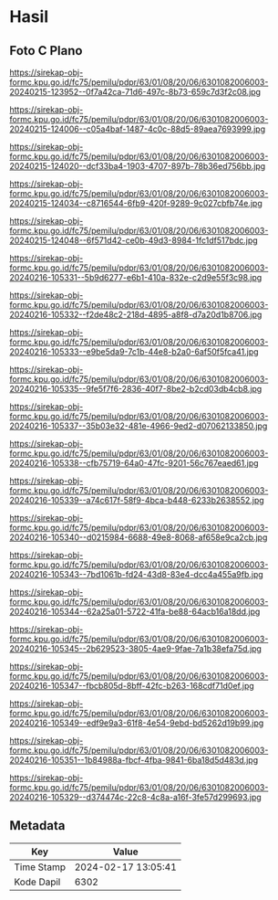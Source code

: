 # Hasil

## Foto C Plano

https://sirekap-obj-formc.kpu.go.id/fc75/pemilu/pdpr/63/01/08/20/06/6301082006003-20240215-123952--0f7a42ca-71d6-497c-8b73-659c7d3f2c08.jpg

https://sirekap-obj-formc.kpu.go.id/fc75/pemilu/pdpr/63/01/08/20/06/6301082006003-20240215-124006--c05a4baf-1487-4c0c-88d5-89aea7693999.jpg

https://sirekap-obj-formc.kpu.go.id/fc75/pemilu/pdpr/63/01/08/20/06/6301082006003-20240215-124020--dcf33ba4-1903-4707-897b-78b36ed756bb.jpg

https://sirekap-obj-formc.kpu.go.id/fc75/pemilu/pdpr/63/01/08/20/06/6301082006003-20240215-124034--c8716544-6fb9-420f-9289-9c027cbfb74e.jpg

https://sirekap-obj-formc.kpu.go.id/fc75/pemilu/pdpr/63/01/08/20/06/6301082006003-20240215-124048--6f571d42-ce0b-49d3-8984-1fc1df517bdc.jpg

https://sirekap-obj-formc.kpu.go.id/fc75/pemilu/pdpr/63/01/08/20/06/6301082006003-20240216-105331--5b9d6277-e6b1-410a-832e-c2d9e55f3c98.jpg

https://sirekap-obj-formc.kpu.go.id/fc75/pemilu/pdpr/63/01/08/20/06/6301082006003-20240216-105332--f2de48c2-218d-4895-a8f8-d7a20d1b8706.jpg

https://sirekap-obj-formc.kpu.go.id/fc75/pemilu/pdpr/63/01/08/20/06/6301082006003-20240216-105333--e9be5da9-7c1b-44e8-b2a0-6af50f5fca41.jpg

https://sirekap-obj-formc.kpu.go.id/fc75/pemilu/pdpr/63/01/08/20/06/6301082006003-20240216-105335--9fe5f7f6-2836-40f7-8be2-b2cd03db4cb8.jpg

https://sirekap-obj-formc.kpu.go.id/fc75/pemilu/pdpr/63/01/08/20/06/6301082006003-20240216-105337--35b03e32-481e-4966-9ed2-d07062133850.jpg

https://sirekap-obj-formc.kpu.go.id/fc75/pemilu/pdpr/63/01/08/20/06/6301082006003-20240216-105338--cfb75719-64a0-47fc-9201-56c767eaed61.jpg

https://sirekap-obj-formc.kpu.go.id/fc75/pemilu/pdpr/63/01/08/20/06/6301082006003-20240216-105339--a74c617f-58f9-4bca-b448-6233b2638552.jpg

https://sirekap-obj-formc.kpu.go.id/fc75/pemilu/pdpr/63/01/08/20/06/6301082006003-20240216-105340--d0215984-6688-49e8-8068-af658e9ca2cb.jpg

https://sirekap-obj-formc.kpu.go.id/fc75/pemilu/pdpr/63/01/08/20/06/6301082006003-20240216-105343--7bd1061b-fd24-43d8-83e4-dcc4a455a9fb.jpg

https://sirekap-obj-formc.kpu.go.id/fc75/pemilu/pdpr/63/01/08/20/06/6301082006003-20240216-105344--62a25a01-5722-41fa-be88-64acb16a18dd.jpg

https://sirekap-obj-formc.kpu.go.id/fc75/pemilu/pdpr/63/01/08/20/06/6301082006003-20240216-105345--2b629523-3805-4ae9-9fae-7a1b38efa75d.jpg

https://sirekap-obj-formc.kpu.go.id/fc75/pemilu/pdpr/63/01/08/20/06/6301082006003-20240216-105347--fbcb805d-8bff-42fc-b263-168cdf71d0ef.jpg

https://sirekap-obj-formc.kpu.go.id/fc75/pemilu/pdpr/63/01/08/20/06/6301082006003-20240216-105349--edf9e9a3-61f8-4e54-9ebd-bd5262d19b99.jpg

https://sirekap-obj-formc.kpu.go.id/fc75/pemilu/pdpr/63/01/08/20/06/6301082006003-20240216-105351--1b84988a-fbcf-4fba-9841-6ba18d5d483d.jpg

https://sirekap-obj-formc.kpu.go.id/fc75/pemilu/pdpr/63/01/08/20/06/6301082006003-20240216-105329--d374474c-22c8-4c8a-a16f-3fe57d299693.jpg


## Metadata

| Key        | Value               |
| ---------- | ------------------- |
| Time Stamp | 2024-02-17 13:05:41 |
| Kode Dapil | 6302                |



